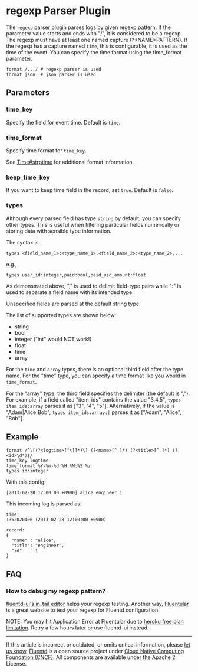 # regexp Parser Plugin

The `regexp` parser plugin parses logs by given regexp pattern. If the
parameter value starts and ends with "/", it is considered to be a
regexp. The regexp must have at least one named capture
(?\<NAME\>PATTERN). If the regexp has a capture named `time`, this is
configurable, it is used as the time of the event. You can specify the
time format using the time\_format parameter.

``` {.CodeRay}
format /.../ # regexp parser is used
format json  # json parser is used
```


## Parameters

### time\_key

Specify the field for event time. Default is `time`.

### time\_format

Specify time format for `time_key`.

See
[Time\#strptime](http://ruby-doc.org/stdlib-2.4.1/libdoc/time/rdoc/Time.html#method-c-strptime)
for additional format information.

### keep\_time\_key

If you want to keep time field in the record, set `true`. Default is
`false`.

### types

Although every parsed field has type `string` by default, you can
specify other types. This is useful when filtering particular fields
numerically or storing data with sensible type information.

The syntax is

``` {.CodeRay}
types <field_name_1>:<type_name_1>,<field_name_2>:<type_name_2>,...
```

e.g.,

``` {.CodeRay}
types user_id:integer,paid:bool,paid_usd_amount:float
```

As demonstrated above, "," is used to delimit field-type pairs while ":"
is used to separate a field name with its intended type.

Unspecified fields are parsed at the default string type.

The list of supported types are shown below:

-   string
-   bool
-   integer ("int" would NOT work!)
-   float
-   time
-   array

For the `time` and `array` types, there is an optional third field after
the type name. For the "time" type, you can specify a time format like
you would in `time_format`.

For the "array" type, the third field specifies the delimiter (the
default is ","). For example, if a field called "item\_ids" contains the
value "3,4,5", `types item_ids:array` parses it as \["3", "4", "5"\].
Alternatively, if the value is "Adam\|Alice\|Bob",
`types item_ids:array:|` parses it as \["Adam", "Alice", "Bob"\].

## Example

``` {.CodeRay}
format /^\[(?<logtime>[^\]]*)\] (?<name>[^ ]*) (?<title>[^ ]*) (?<id>\d*)$/
time_key logtime
time_format %Y-%m-%d %H:%M:%S %z
types id:integer
```

With this config:

``` {.CodeRay}
[2013-02-28 12:00:00 +0900] alice engineer 1
```

This incoming log is parsed as:

``` {.CodeRay}
time:
1362020400 (2013-02-28 12:00:00 +0900)

record:
{
  "name" : "alice",
  "title": "engineer",
  "id"   : 1
}
```

## FAQ

### How to debug my regexp pattern?

[fluentd-ui's in\_tail editor](/deployment/fluentd-ui.md/#intail-setting)
helps your regexp testing. Another way,
[Fluentular](http://fluentular.herokuapp.com/) is a great website to
test your regexp for Fluentd configuration.

NOTE: You may hit Application Error at Fluentular due to [heroku free plan limitation](https://www.heroku.com/pricing). Retry a few hours
later or use fluentd-ui instead.


------------------------------------------------------------------------

If this article is incorrect or outdated, or omits critical information, please [let us know](https://github.com/fluent/fluentd-docs/issues?state=open).
[Fluentd](http://www.fluentd.org/) is a open source project under [Cloud Native Computing Foundation (CNCF)](https://cncf.io/). All components are available under the Apache 2 License.
